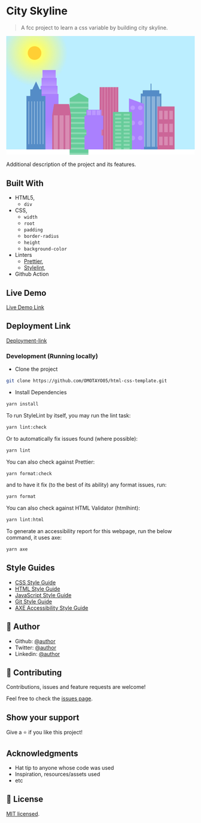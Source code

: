 # City Skyline

> A fcc project to learn a css variable by building city skyline.

![15-fcc-city-skyline](image.png)

Additional description of the project and its features.

## Built With

- HTML5,
   - `div`
- CSS,  
   - `width`
   - `root` 
   - `padding`
   - `border-radius`
   - `height` 
   - `background-color`
- Linters
   - [Prettier](https://prettier.io/),
   - [Stylelint](https://stylelint.io/),
- Github Action

## Live Demo

[Live Demo Link](https://livedemo.com)


## Deployment Link
[Deployment-link](https://vercel.com/onikosi-omotayo-eniolas-projects/15-fcc-city-skyline-sz9r)

### Development (Running locally)

- Clone the project

```bash
git clone https://github.com/OMOTAYO05/html-css-template.git

```

- Install Dependencies

```bash
yarn install
```

To run StyleLint by itself, you may run the lint task:

```bash
yarn lint:check
```

Or to automatically fix issues found (where possible):

```bash
yarn lint
```

You can also check against Prettier:

```bash
yarn format:check
```

and to have it fix (to the best of its ability) any format issues, run:

```bash
yarn format
```

You can also check against HTML Validator (htmlhint):

```bash
yarn lint:html
```

To generate an accessibility report for this webpage, run the below command, it uses axe:

```bash
yarn axe
```

## Style Guides

- [CSS Style Guide](http://udacity.github.io/frontend-nanodegree-styleguide/css.html)
- [HTML Style Guide](http://udacity.github.io/frontend-nanodegree-styleguide/index.html)
- [JavaScript Style Guide](http://udacity.github.io/frontend-nanodegree-styleguide/javascript.html)
- [Git Style Guide](https://udacity.github.io/git-styleguide/)
- [AXE Accessibility Style Guide](https://dequeuniversity.com/rules/axe/html/4.7)

## 👤 Author

- Github: [@author](https://github.com/author)
- Twitter: [@author](https://twitter.com/author)
- Linkedin: [@author](https://www.linkedin.com/in/author/)

## 🤝 Contributing

Contributions, issues and feature requests are welcome!

Feel free to check the [issues page](../../issues).

## Show your support

Give a ⭐️ if you like this project!

## Acknowledgments

- Hat tip to anyone whose code was used
- Inspiration, resources/assets used
- etc

## 📝 License

[MIT licensed](./LICENSE).
